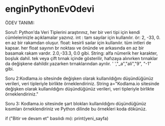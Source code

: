 # enginPythonEvOdevi
ÖDEV TANIMI:

Soru1: Python'da Veri Tiplerini araştırınız, her bir veri tipi için kendi cümlelerinizle açıklamalar yazınız.
int : tam sayılar için kullanılır. ör: 2, -33, 0. en az bir rakamdan oluşur.
float: kesirli saılar için kullanılır. tüm intleri de kapsar. her float sayının br noktası ve önünde ve arkasında en az bir basamak rakam vardır. 2.0,-33.3, 0.0 gibi.
String: alfa nümerik her karakter, boşluk dahil. tek veya çift tırnak içinde gösterilir, hafızaya alınırken tırnaklar da değişkene dahildir.yazarken tırnaklarından ayrılır. ' ',"_a","ali","9", "-1" gibi.

Soru 2:Kodlama.io sitesinde değişken olarak kullanıldığını düşündüğünüz verileri, veri tipleriyle birlikte örneklendiriniz.
String a="Kodlama.io sitesinde değişken olarak kullanıldığını düşündüğünüz verileri, veri tipleriyle birlikte örneklendiriniz."

Soru 3:
Kodlama.io sitesinde şart blokları kullanıldığını düşündüğünüz kısımları örneklendiriniz ve Python dilinde bu örnekleri koda dökünüz.

if ("Bitir ve devam et" basılıdı mı):
    print(yeni_sayfa)
